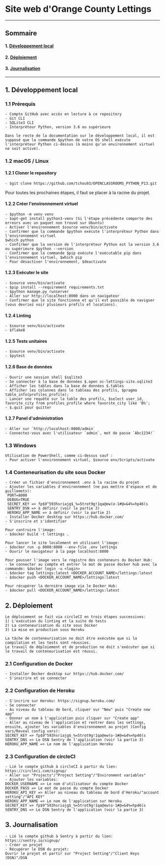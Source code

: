 # Site web d'Orange County Lettings

---
## Sommaire
#### 1. [Développement local](#dev_local)
#### 2. [Déploiement](#deploiement)
#### 3. [Journalisation](#journalisation)
---

<a name="dev_local"></a>
## 1. Développement local

### 1.1 Prérequis
```
- Compte GitHub avec accès en lecture à ce repository
- Git CLI
- SQLite3 CLI
- Interpréteur Python, version 3.6 ou supérieure

Dans le reste de la documentation sur le développement local, il est supposé que la commande $python de votre OS shell exécute l'interpréteur Python ci-dessus (à moins qu'un environnement virtuel ne soit activé).
```

### 1.2 macOS / Linux

#### 1.2.1 Cloner le repository
```
- $git clone https://github.com/tchou93/OPENCLASSROOMS_PYTHON_P13.git
```

Pour toutes les prochaines étapes, il faut se placer à la racine du projet.

#### 1.2.2 Créer l'environnement virtuel
```
- $python -m venv venv
- $apt-get install python3-venv (Si l'étape précédente comporte des erreurs avec un paquet non trouvé sur Ubuntu)
- Activer l'environnement $source venv/bin/activate
- Confirmer que la commande $python exécute l'interpréteur Python dans l'environnement virtuel
$which python
- Confirmer que la version de l'interpréteur Python est la version 3.6 ou supérieure $python --version
- Confirmer que la commande $pip exécute l'exécutable pip dans l'environnement virtuel, $which pip
- Pour désactiver l'environnement, $deactivate
```

#### 1.2.3 Exécuter le site
```
- $source venv/bin/activate
- $pip install --requirement requirements.txt
- $python manage.py runserver
- Aller sur http://localhost:8000 dans un navigateur
- Confirmer que le site fonctionne et qu'il est possible de naviguer (vous devriez voir plusieurs profils et locations).
```

#### 1.2.4 Linting
```
- $source venv/bin/activate
- $flake8
```

#### 1.2.5 Tests unitaires
```
- $source venv/bin/activate
- $pytest
```

#### 1.2.6 Base de données
```
- Ouvrir une session shell $sqlite3
- Se connecter à la base de données $.open oc-lettings-site.sqlite3
- Afficher les tables dans la base de données $.tables
- Afficher les colonnes dans le tableau des profils, $pragma table_info(profiles_profile);
- Lancer une requête sur la table des profils, $select user_id, favorite_city from profiles_profile where favorite_city like 'B%';
- $.quit pour quitter
```

#### 1.2.7 Panel d'administration
```
- Aller sur `http://localhost:8000/admin`
- Connectez-vous avec l'utilisateur `admin`, mot de passe `Abc1234!`
```

### 1.3 Windows
```
Utilisation de PowerShell, comme ci-dessus sauf :
- Pour activer l'environnement virtuel, $source env/Scripts/activate
```

### 1.4 Conteneurisation du site sous Docker
```
- Créer un fichier d'environnement .env à la racine du projet
- Ajouter les variables d'environnement (ne pas mettre d'espace et de guillemets):
 PORT=8000
 DEBUG=TRUE
 SECRET_KEY => fp$9^593hsriajg$_%=5trot9g!1qa@ew(o-1#@=&4%=hp46(s
 SENTRY_DSN => à définir (voir la partie 3)
 HEROKU_APP_NAME => à définir (voir la partie 2)
- Installer Docker desktop sur https://hub.docker.com/
- S'inscrire et s'identifier

Pour contruire l'image: 
- $docker build -t lettings .

Pour lancer le site localement en utilisant l'image: 
- $docker run -p 8000:8000 --env-file .env lettings
- Ouvrir le navigateur à la page localhost:8000

Pour pousser l'image vers le registre des conteneurs du Docker Hub:
- Se connecter au compte et entrer le mot de passe docker hub avec la commande: $docker login -u <login>
- $docker tag lettings:latest <DOCKER_ACCOUNT_NAME>/lettings:latest
- $docker push <DOCKER_ACCOUNT_NAME>/lettings:latest

Pour récupérer la dernière image via le Docker Hub:
- $docker pull <DOCKER_ACCOUNT_NAME>/lettings:latest
```

<a name="deploiement"></a>
## 2. Déploiement
```
Le déploiement se fait via circleCI en trois étapes successives: 
1) L'exécution du linting et la suite de tests
2) La conteneurisation du site sous Docker
3) La mise en production sous Heroku

La tâche de conteneurisation ne doit être exécutée que si la compilation et les tests sont réussies.
Le travail de déploiement et de production ne doit s'exécuter que si le travail de conteneurisation est réussi.
```
### 2.1 Configuration de Docker
```
- Installer Docker desktop sur https://hub.docker.com/
- S'inscrire et se connecter
```

### 2.2 Configuration de Heroku
```
- S'incrire sur Heroku: https://signup.heroku.com/
- Se connecter
- Au niveau du tableau de bord, cliquer sur "New" puis "Create new app"
- Donner un nom à l'application puis cliquer sur "Create app"
- Aller au niveau de l'application et rentrer dans les settings, 
ensuite, ajouter les variables d'environnement au projet (Config vars/Reveal config vars):
SECRET_KEY => fp$9^593hsriajg$_%=5trot9g!1qa@ew(o-1#@=&4%=hp46(s
SENTRY_DNS => Le DSN Sentry de l'application (voir la partie 3)
HEROKU_APP_NAME => Le nom de l'application Heroku
```
### 2.3 Configuration de circleCI
```
- Lié le compte github à circleCI à partir du lien: https://circleci.com/signup/
- Aller sur "Projects"/"Project Setting"/"Environment variables"
- Ajouter les variables:
DOCKER_USERNAME => Le nom d'utilisateur du compte Docker
DOCKER_PASS => Le mot de passe du compte Docker
HEROKU_API_KEY => Aller au niveau du tableau de bord d'Heroku/"account setting"/"API KEY"
HEROKU_APP_NAME => Le nom de l'application sur Heroku
SECRET_KEY => fp$9^593hsriajg$_%=5trot9g!1qa@ew(o-1#@=&4%=hp46(s
SENTRY_DNS => Le DSN Sentry de l'application (voir la partie 3)
```

<a name="journalisation"></a>
## 3. Journalisation
```
- Lié le compte github à Sentry à partir du lien: https://sentry.io/signup/
- Créer un projet 
- Récupérer le DSN du projet: 
Ouvrir le projet et partir sur "Project Setting"/"Client Keys (DSN)"/DSN
```


